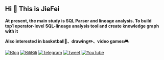 ## Hi 👋 This is JieFei

**At present, the main study is SQL Parser and lineage analysis. 
To build top1 operator-level SQL-lineage analysis tool and create knowledge graph with it**

**Also interested in basketball🏀、drawing✏️、video games🎮**  

[![Blog](https://img.shields.io/badge/-Blog-orange)](https://makeyourchoice.cn) [![BiliBili](https://img.shields.io/badge/-bilibili-blue)](https://space.bilibili.com/4449891) [![Telegram](https://img.shields.io/badge/-Telegram-blue)](https://t.me/jiefei30 ) [![Tweet](https://img.shields.io/twitter/follow/jiefei30?style=social)](https://twitter.com/jiefei30) [![YouTube](https://img.shields.io/youtube/channel/views/UC9w-SHhy2TYAPBh92CPbPHA?style=social)](https://www.youtube.com/channel/UC9w-SHhy2TYAPBh92CPbPHA)  
